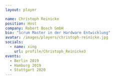 ```yaml
---
layout: player

name: Christoph Reinicke
position: Host
company: Robert Bosch GmbH
bio: "Scrum Master in der Hardware Entwicklung"
avatar: /images/players/christoph-reinicke.jpg
socials:
  - name: xing
    url: profile/Christoph_Reinicke3
events:
  - Berlin 2019
  - Hamburg 2019
  - Stuttgart 2020
---
```

